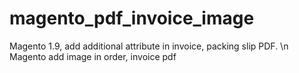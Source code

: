 # magento_pdf_invoice_image
Magento 1.9, add additional attribute in invoice, packing slip PDF. \n
Magento add image in order, invoice pdf
